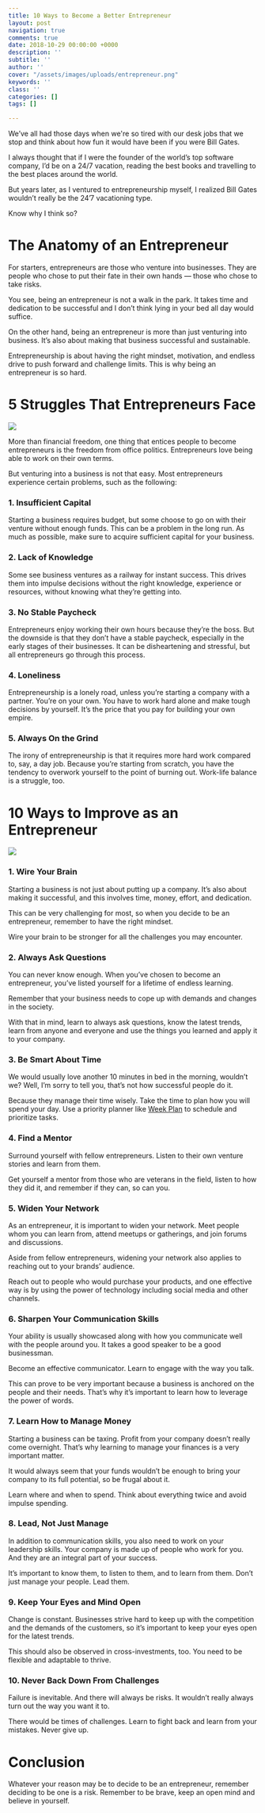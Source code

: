 ```yaml
---
title: 10 Ways to Become a Better Entrepreneur
layout: post
navigation: true
comments: true
date: 2018-10-29 00:00:00 +0000
description: ''
subtitle: ''
author: ''
cover: "/assets/images/uploads/entrepreneur.png"
keywords: ''
class: ''
categories: []
tags: []

---
```

We’ve all had those days when we're so tired with our desk jobs that we stop and think about how fun it would have been if you were Bill Gates.

I always thought that if I were the founder of the world’s top software company, I’d be on a 24/7 vacation, reading the best books and travelling to the best places around the world.

But years later, as I ventured to entrepreneurship myself, I realized Bill Gates wouldn’t really be the 24’7 vacationing type.

Know why I think so?

# The Anatomy of an Entrepreneur

For starters, entrepreneurs are those who venture into businesses. They are people who chose to put their fate in their own hands — those who chose to take risks.

You see, being an entrepreneur is not a walk in the park. It takes time and dedication to be successful and I don’t think lying in your bed all day would suffice.

On the other hand, being an entrepreneur is more than just venturing into business. It’s also about making that business successful and sustainable.

Entrepreneurship is about having the right mindset, motivation, and endless drive to push forward and challenge limits. This is why being an entrepreneur is so hard.

# 5 Struggles That Entrepreneurs Face

![](/assets/images/uploads/entrepreneur-sad.png)

More than financial freedom, one thing that entices people to become entrepreneurs is the freedom from office politics. Entrepreneurs love being able to work on their own terms.

But venturing into a business is not that easy. Most entrepreneurs experience certain problems, such as the following:

### 1. Insufficient Capital

Starting a business requires budget, but some choose to go on with their venture without enough funds. This can be a problem in the long run. As much as possible, make sure to acquire sufficient capital for your business.

### 2. Lack of Knowledge

Some see business ventures as a railway for instant success. This drives them into impulse decisions without the right knowledge, experience or resources, without knowing what they’re getting into.

### 3. No Stable Paycheck

Entrepreneurs enjoy working their own hours because they’re the boss. But the downside is that they don’t have a stable paycheck, especially in the early stages of their businesses. It can be disheartening and stressful, but all entrepreneurs go through this process.

### 4. Loneliness

Entrepreneurship is a lonely road, unless you’re starting a company with a partner. You’re on your own. You have to work hard alone and make tough decisions by yourself. It’s the price that you pay for building your own empire.

### 5. Always On the Grind

The irony of entrepreneurship is that it requires more hard work compared to, say, a day job. Because you’re starting from scratch, you have the tendency to overwork yourself to the point of burning out. Work-life balance is a struggle, too.

# 10 Ways to Improve as an Entrepreneur

![](/assets/images/uploads/entrepreneur-love.png)

### 1. Wire Your Brain

Starting a business is not just about putting up a company. It’s also about making it successful, and this involves time, money, effort, and dedication. 

This can be very challenging for most, so when you decide to be an entrepreneur, remember to have the right mindset. 

Wire your brain to be stronger for all the challenges you may encounter.

### 2. Always Ask Questions

You can never know enough. When you’ve chosen to become an entrepreneur, you’ve listed yourself for a lifetime of endless learning. 

Remember that your business needs to cope up with demands and changes in the society. 

With that in mind, learn to always ask questions, know the latest trends, learn from anyone and everyone and use the things you learned and apply it to your company.

### 3. Be Smart About Time

We would usually love another 10 minutes in bed in the morning, wouldn’t we? Well, I’m sorry to tell you, that’s not how successful people do it. 

Because they manage their time wisely. Take the time to plan how you will spend your day. Use a priority planner like [Week Plan](https://weekplan.net/) to schedule and prioritize tasks.

### 4. Find a Mentor

Surround yourself with fellow entrepreneurs. Listen to their own venture stories and learn from them. 

Get yourself a mentor from those who are veterans in the field, listen to how they did it, and remember if they can, so can you.

### 5. Widen Your Network

As an entrepreneur, it is important to widen your network. Meet people whom you can learn from, attend meetups or gatherings, and join forums and discussions. 

Aside from fellow entrepreneurs, widening your network also applies to reaching out to your brands’ audience. 

Reach out to people who would purchase your products, and one effective way is by using the power of technology including social media and other channels.

### 6. Sharpen Your Communication Skills

Your ability is usually showcased along with how you communicate well with the people around you. It takes a good speaker to be a good businessman. 

Become an effective communicator. Learn to engage with the way you talk. 

This can prove to be very important because a business is anchored on the people and their needs. That’s why it’s important to learn how to leverage the power of words.

### 7. Learn How to Manage Money

Starting a business can be taxing. Profit from your company doesn’t really come overnight. That’s why learning to manage your finances is a very important matter. 

It would always seem that your funds wouldn’t be enough to bring your company to its full potential, so be frugal about it. 

Learn where and when to spend. Think about everything twice and avoid impulse spending.

### 8. Lead, Not Just Manage

In addition to communication skills, you also need to work on your leadership skills. Your company is made up of people who work for you. And they are an integral part of your success. 

It’s important to know them, to listen to them, and to learn from them. Don’t just manage your people. Lead them.

### 9. Keep Your Eyes and Mind Open

Change is constant. Businesses strive hard to keep up with the competition and the demands of the customers, so it’s important to keep your eyes open for the latest trends. 

This should also be observed in cross-investments, too. You need to be flexible and adaptable to thrive.

### 10. Never Back Down From Challenges

Failure is inevitable. And there will always be risks. It wouldn’t really always turn out the way you want it to. 

There would be times of challenges. Learn to fight back and learn from your mistakes. Never give up.

# Conclusion

Whatever your reason may be to decide to be an entrepreneur, remember deciding to be one is a risk. Remember to be brave, keep an open mind and believe in yourself.